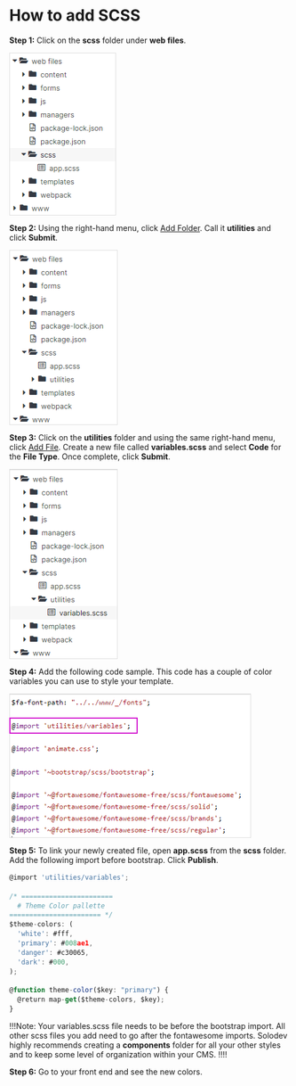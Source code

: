 # How to add SCSS

**Step 1:** Click on the **scss** folder under **web files**.

<img src="../../../../images/scss-folder.png" alt="scss folder" style="display: block"></a>

**Step 2:** Using the right-hand menu, click <a href="/workspace/websites/manage-folder/addfolder/">Add Folder</a>. Call it **utilities** and click **Submit**.

<img src="../../../../images/scss-utilities.png" alt="scss utilities" style="display: block"></a>

**Step 3:** Click on the **utilities** folder and using the same right-hand menu, click <a href="/workspace/websites/manage-folder/addfile/">Add File</a>. Create a new file called **variables.scss** and select **Code** for the **File Type**. Once complete, click **Submit**.

<img src="../../../../images/scss-utilities-vars.png" alt="scss utilities vars" style="display: block"></a>

**Step 4:** Add the following code sample. This code has a couple of color variables you can use to style your template.

<img src="../../../../images/scss-import.png" alt="scss import" style="display: block"></a>

**Step 5:** To link your newly created file, open **app.scss** from the **scss** folder. Add the following import before bootstrap. Click **Publish**.

```js
@import 'utilities/variables';

/* =======================
  # Theme Color pallette
======================= */
$theme-colors: (
  'white': #fff,
  'primary': #008ae1,
  'danger': #c30065,
  'dark': #000,
);

@function theme-color($key: "primary") {
  @return map-get($theme-colors, $key);
}
```

!!!Note:
Your variables.scss file needs to be before the bootstrap import. All other scss files you add need to go after the fontawesome imports. Solodev highly recommends creating a **components** folder for all your other styles and to keep some level of organization within your CMS.
!!!!

**Step 6:** Go to your front end and see the new colors.